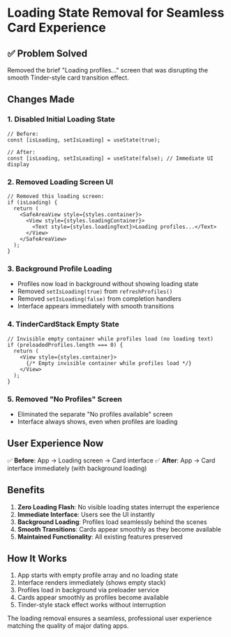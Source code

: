 # Loading State Removal for Seamless Card Experience

## ✅ **Problem Solved**
Removed the brief "Loading profiles..." screen that was disrupting the smooth Tinder-style card transition effect.

## **Changes Made**

### 1. **Disabled Initial Loading State**
```tsx
// Before:
const [isLoading, setIsLoading] = useState(true);

// After:
const [isLoading, setIsLoading] = useState(false); // Immediate UI display
```

### 2. **Removed Loading Screen UI**
```tsx
// Removed this loading screen:
if (isLoading) {
  return (
    <SafeAreaView style={styles.container}>
      <View style={styles.loadingContainer}>
        <Text style={styles.loadingText}>Loading profiles...</Text>
      </View>
    </SafeAreaView>
  );
}
```

### 3. **Background Profile Loading**
- Profiles now load in background without showing loading state
- Removed `setIsLoading(true)` from `refreshProfiles()`
- Removed `setIsLoading(false)` from completion handlers
- Interface appears immediately with smooth transitions

### 4. **TinderCardStack Empty State**
```tsx
// Invisible empty container while profiles load (no loading text)
if (preloadedProfiles.length === 0) {
  return (
    <View style={styles.container}>
      {/* Empty invisible container while profiles load */}
    </View>
  );
}
```

### 5. **Removed "No Profiles" Screen**
- Eliminated the separate "No profiles available" screen
- Interface always shows, even when profiles are loading

## **User Experience Now**

✅ **Before**: App → Loading screen → Card interface
✅ **After**: App → Card interface immediately (with background loading)

## **Benefits**

1. **Zero Loading Flash**: No visible loading states interrupt the experience
2. **Immediate Interface**: Users see the UI instantly
3. **Background Loading**: Profiles load seamlessly behind the scenes
4. **Smooth Transitions**: Cards appear smoothly as they become available
5. **Maintained Functionality**: All existing features preserved

## **How It Works**

1. App starts with empty profile array and no loading state
2. Interface renders immediately (shows empty stack)
3. Profiles load in background via preloader service
4. Cards appear smoothly as profiles become available
5. Tinder-style stack effect works without interruption

The loading removal ensures a seamless, professional user experience matching the quality of major dating apps.